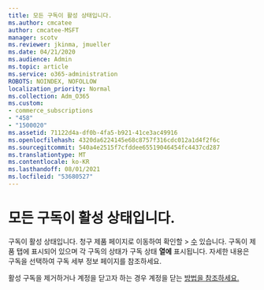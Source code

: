 ```yaml
---
title: 모든 구독이 활성 상태입니다.
ms.author: cmcatee
author: cmcatee-MSFT
manager: scotv
ms.reviewer: jkinma, jmueller
ms.date: 04/21/2020
ms.audience: Admin
ms.topic: article
ms.service: o365-administration
ROBOTS: NOINDEX, NOFOLLOW
localization_priority: Normal
ms.collection: Adm_O365
ms.custom:
- commerce_subscriptions
- "458"
- "1500020"
ms.assetid: 71122d4a-df0b-4fa5-b921-41ce3ac49916
ms.openlocfilehash: 4320da6224145e68c8757f316cdc012a1d4f2f6c
ms.sourcegitcommit: 540a4e2515f7cfddee65519046454fc4437cd287
ms.translationtype: MT
ms.contentlocale: ko-KR
ms.lasthandoff: 08/01/2021
ms.locfileid: "53680527"
---
```

# <a name="all-subscriptions-are-active"></a>모든 구독이 활성 상태입니다.

구독이 활성 상태입니다. 청구 제품 페이지로 이동하여  확인할 \> [수](https://go.microsoft.com/fwlink/p/?linkid=842054) 있습니다. 구독이 제품 탭에  표시되어 있으며 각 구독의 상태가 구독 상태 **열에** 표시됩니다. 자세한 내용은 구독을 선택하여 구독 세부 정보 페이지를 참조하세요.
  
활성 구독을 제거하거나 계정을 닫고자 하는 경우 계정을 닫는 [방법을 참조하세요.](https://docs.microsoft.com/microsoft-365/commerce/close-your-account?view=o365-worldwide)
